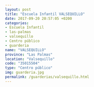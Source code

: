 ```yaml
---
layout: post
title: "Escuela Infantil VALSEQUILLO"
date: 2017-09-20 20:57:05 +0200
categories:
- Escuela Infantil
- las-palmas
- valsequillo
- Centro público
- guarderia
name: "VALSEQUILLO"
province: "Las Palmas"
location: "Valsequillo"
code: "35015504"
type: "Centro público"
img: guarderia.jpg
permalink: /guarderias/valsequillo.html
---
```

